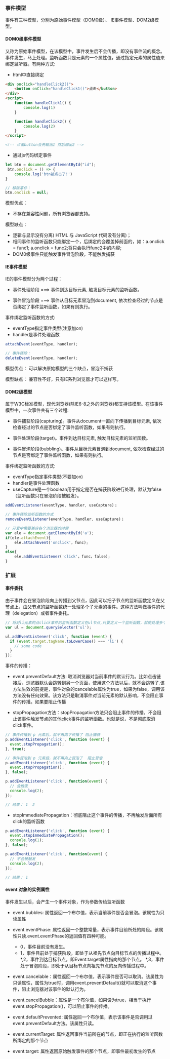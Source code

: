 
### 事件模型
事件有三种模型，分别为原始事件模型（DOM0级）、 IE事件模型、DOM2级模型。

#### DOM0级事件模型

又称为原始事件模型，在该模型中，事件发生后不会传播，即没有事件流的概念。事件发生，马上处理。监听函数只是元素的一个属性值，通过指定元素的属性值来绑定监听器。有两种方式:

* html中直接绑定
```html
<div onclick="handleClick2()">
    <button onClick="handleClick1()">点击</button>
</div>
<script>
    function handleClick1() {
        console.log(1)
    }

    function handleClick2() {
        console.log(2)
    }
</script>

<!-- 点击button会先输出1 然后输出2 -->
```

* 通过js代码绑定事件
```js
let btn = document.getElementById("id");
 btn.onclick = () => {
    console.log('btn被点击了!')
}

// 移除事件：
btn.onclick = null;
```

模型优点：

* 不存在兼容性问题，所有浏览器都支持。

模型缺点：

* 逻辑与显示没有分离( HTML 与 JavaScript 代码没有分离)；
* 相同事件的监听函数只能绑定一个，后绑定的会覆盖掉前面的，如：a.onclick = func1; a.onclick = func2;将只会执行func2中的内容;
* DOM0级事件只能触发事件冒泡阶段，不能触发捕获


#### IE事件模型

IE的事件模型分为两个过程：

* 事件处理阶段 ===> 事件到达目标元素, 触发目标元素的监听函数。

* 事件冒泡阶段 ===> 事件从目标元素冒泡到document, 依次检查经过的节点是否绑定了事件监听函数，如果有则执行。

事件绑定监听函数的方式:

* eventType指定事件类型(注意加on)
* handler是事件处理函数
```js
attachEvent(eventType, handler);

// 事件移除：
deleteEvent(eventType, handler);
```

模型优点： 可以解决原始模型的三个缺点，冒泡不捕获

模型缺点： 兼容性不好，只有IE系列浏览器才可以这样写。


#### DOM2级模型

属于W3C标准模型，现代浏览器(除IE6-8之外的浏览器)都支持该模型。在该事件模型中，一次事件共有三个过程:

* 事件捕获阶段(capturing)。事件从document一直向下传播到目标元素, 依次检查经过的节点是否绑定了事件监听函数，如果有则执行。

* 事件处理阶段(target)。事件到达目标元素, 触发目标元素的监听函数。

* 事件冒泡阶段(bubbling)。事件从目标元素冒泡到document, 依次检查经过的节点是否绑定了事件监听函数，如果有则执行。

事件绑定监听函数的方式:

* eventType指定事件类型(不要加on)
* handler是事件处理函数
* useCapture是一个boolean用于指定是否在捕获阶段进行处理，默认为false（监听函数只在冒泡阶段被触发）。
```js
addEventListener(eventType, handler, useCapture)；

// 事件移除监听函数的方式
removeEventListener(eventType, handler, useCapture)；
```
```js
// 开发中需要兼容各个浏览器的时候
var ele = document.getElementById('a');
if(ele.attachEvent){
    ele.attachEvent('onclick'，func);
}
else{
    ele.addEventListener('click'，func，false);
}
```


### 扩展

#### 事件委托

由于事件会在冒泡阶段向上传播到父节点，因此可以把子节点的监听函数定义在父节点上，由父节点的监听函数统一处理多个子元素的事件。这种方法叫做事件的代理（delegation）或者事件委托。

```js
// 将对li元素的点click事件的监听函数定义在ul节点,只要定义一个监听函数，就能处理多个子节点的事件,而不用在每个<li>节点上定义监听函数。而且以后再添加子节点，监听函数依然有效。
var ul = document.querySelector('ul');

ul.addEventListener('click', function (event) {
  if (event.target.tagName.toLowerCase() === 'li') {
    // some code
  }
});
```

事件的传播：

* event.preventDefault方法: 取消浏览器对当前事件的默认行为。比如点击链接后，浏览器默认会跳转到另一个页面，使用这个方法以后，就不会跳转了.该方法生效的前提是，事件对象的cancelable属性为true，如果为false，调用该方法没有任何效果。该方法只是取消事件对当前元素的默认影响，不会阻止事件的传播。如果要阻止传播

* stopPropagation方法：stopPropagation方法只会阻止事件的传播，不会阻止该事件触发节点的其他click事件的监听函数。也就是说，不是彻底取消click事件。

```js
// 事件传播到 p 元素后，就不再向下传播了 阻止捕获
p.addEventListener('click', function (event) {
  event.stopPropagation();
}, true);

// 事件冒泡到 p 元素后，就不再向上冒泡了  阻止冒泡
p.addEventListener('click', function (event) {
  event.stopPropagation();
}, false);

p.addEventListener('click', function(event) {
  // 会触发
  console.log(2);
});

// 结果： 1  2
```

* stopImmediatePropagation：彻底阻止这个事件的传播，不再触发后面所有click的监听函数

```js
p.addEventListener('click', function (event) {
  event.stopImmediatePropagation();
  console.log(1);
}, false);

p.addEventListener('click', function(event) {
  // 不会被触发
  console.log(2);
});

// 结果： 1  
```

#### event 对象的实例属性

事件发生以后，会产生一个事件对象，作为参数传给监听函数

* event.bubbles: 属性返回一个布尔值，表示当前事件是否会冒泡。该属性为只读属性

* event.eventPhase: 属性返回一个整数常量，表示事件目前所处的阶段。该属性只读.event.eventPhase的返回值有四种可能。
    * 0，事件目前没有发生。
    * 1，事件目前处于捕获阶段，即处于从祖先节点向目标节点的传播过程中。
    *,2，事件到达目标节点，即Event.target属性指向的那个节点。
    *,3，事件处于冒泡阶段，即处于从目标节点向祖先节点的反向传播过程中。

* event.cancelable：属性返回一个布尔值，表示事件是否可以取消。该属性为只读属性，属性为true时，调用event.preventDefault()就可以取消这个事件，阻止浏览器对该事件的默认行为。

* event.cancelBubble：属性是一个布尔值，如果设为true，相当于执行event.stopPropagation()，可以阻止事件的传播。

* event.defaultPrevented: 属性返回一个布尔值，表示该事件是否调用过event.preventDefault方法。该属性只读。

* event.currentTarget: 属性返回事件当前所在的节点，即正在执行的监听函数所绑定的那个节点

* event.target: 属性返回原始触发事件的那个节点，即事件最初发生的节点




